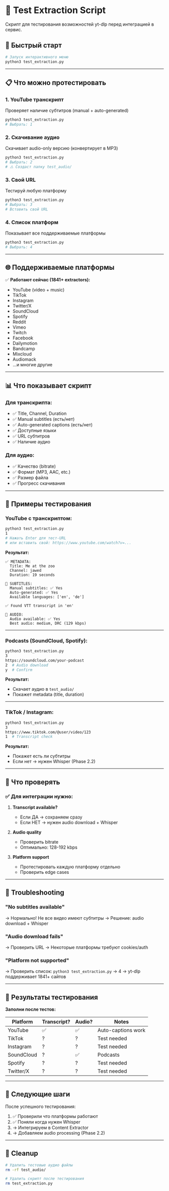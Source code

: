 # 🧪 Test Extraction Script

Скрипт для тестирования возможностей yt-dlp перед интеграцией в сервис.

## 🚀 Быстрый старт

```bash
# Запуск интерактивного меню
python3 test_extraction.py
```

---

## 📋 Что можно протестировать

### 1. **YouTube транскрипт**
Проверяет наличие субтитров (manual + auto-generated)
```bash
python3 test_extraction.py
# Выбрать: 1
```

### 2. **Скачивание аудио**
Скачивает audio-only версию (конвертирует в MP3)
```bash
python3 test_extraction.py
# Выбрать: 2
# ⚠️ Создаст папку test_audio/
```

### 3. **Свой URL**
Тестируй любую платформу
```bash
python3 test_extraction.py
# Выбрать: 3
# Вставить свой URL
```

### 4. **Список платформ**
Показывает все поддерживаемые платформы
```bash
python3 test_extraction.py
# Выбрать: 4
```

---

## 🌐 Поддерживаемые платформы

✅ **Работают сейчас (1841+ extractors):**
- YouTube (video + music)
- TikTok
- Instagram
- Twitter/X
- SoundCloud
- Spotify
- Reddit
- Vimeo
- Twitch
- Facebook
- Dailymotion
- Bandcamp
- Mixcloud
- Audiomack
- ...и многие другие

---

## 📊 Что показывает скрипт

### Для транскрипта:
- ✅ Title, Channel, Duration
- ✅ Manual subtitles (есть/нет)
- ✅ Auto-generated captions (есть/нет)
- ✅ Доступные языки
- ✅ URL субтитров
- ✅ Наличие аудио

### Для аудио:
- ✅ Качество (bitrate)
- ✅ Формат (MP3, AAC, etc.)
- ✅ Размер файла
- ✅ Прогресс скачивания

---

## 🧪 Примеры тестирования

### YouTube с транскриптом:
```bash
python3 test_extraction.py
1
# Нажать Enter для тест-URL
# или вставить свой: https://www.youtube.com/watch?v=...
```

**Результат:**
```
✅ METADATA:
  Title: Me at the zoo
  Channel: jawed
  Duration: 19 seconds

📝 SUBTITLES:
  Manual subtitles: ✅ Yes
  Auto-generated: ✅ Yes
  Available languages: ['en', 'de']

✅ Found VTT transcript in 'en'

🎵 AUDIO:
  Audio available: ✅ Yes
  Best audio: medium, DRC (129 kbps)
```

---

### Podcasts (SoundCloud, Spotify):
```bash
python3 test_extraction.py
3
https://soundcloud.com/your-podcast
2  # Audio download
y  # Confirm
```

**Результат:**
- Скачает аудио в `test_audio/`
- Покажет metadata (title, duration)

---

### TikTok / Instagram:
```bash
python3 test_extraction.py
3
https://www.tiktok.com/@user/video/123
1  # Transcript check
```

**Результат:**
- Покажет есть ли субтитры
- Если нет → нужен Whisper (Phase 2.2)

---

## 🎯 Что проверять

### ✅ Для интеграции нужно:

1. **Transcript available?**
   - Если ДА → сохраняем сразу
   - Если НЕТ → нужен audio download + Whisper

2. **Audio quality**
   - Проверить bitrate
   - Оптимально: 128-192 kbps

3. **Platform support**
   - Протестировать каждую платформу отдельно
   - Проверить edge cases

---

## 🐛 Troubleshooting

### "No subtitles available"
→ Нормально! Не все видео имеют субтитры
→ Решение: audio download + Whisper

### "Audio download fails"
→ Проверить URL
→ Некоторые платформы требуют cookies/auth

### "Platform not supported"
→ Проверить список: `python3 test_extraction.py` → 4
→ yt-dlp поддерживает 1841+ сайтов

---

## 📝 Результаты тестирования

**Заполни после тестов:**

| Platform | Transcript? | Audio? | Notes |
|----------|-------------|--------|-------|
| YouTube | ✅ | ✅ | Auto-captions work |
| TikTok | ? | ? | Test needed |
| Instagram | ? | ? | Test needed |
| SoundCloud | ? | ✅ | Podcasts |
| Spotify | ? | ? | Test needed |
| Twitter/X | ? | ? | Test needed |

---

## 🚀 Следующие шаги

После успешного тестирования:

1. ✅ Проверили что платформы работают
2. ✅ Поняли когда нужен Whisper
3. → Интегрируем в Content Extractor
4. → Добавляем audio processing (Phase 2.2)

---

## 🧹 Cleanup

```bash
# Удалить тестовые аудио файлы
rm -rf test_audio/

# Удалить скрипт после тестирования
rm test_extraction.py
```